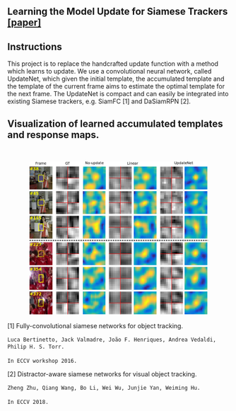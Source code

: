 ## Learning the Model Update for Siamese Trackers [[paper]](https://arxiv.org/pdf/1806.01013.pdf)

## Instructions
This project is to replace the handcrafted update function with a method which learns to update. We use a convolutional neural network, called UpdateNet, which given the initial template, the accumulated template and the template of the current frame aims to estimate the optimal template for the next frame. The UpdateNet is compact and can easily be integrated into existing Siamese trackers, e.g. SiamFC [1] and DaSiamRPN [2].


## Visualization of learned accumulated templates and response maps.
<br>
<p align="center">
  <img width="80%" height='80%'src="fig3_reb.png" />
</p>





[1] Fully-convolutional siamese networks for object tracking.

    Luca Bertinetto, Jack Valmadre, João F. Henriques, Andrea Vedaldi, Philip H. S. Torr.

    In ECCV workshop 2016.

[2] Distractor-aware siamese networks for visual object tracking.

    Zheng Zhu, Qiang Wang, Bo Li, Wei Wu, Junjie Yan, Weiming Hu.

    In ECCV 2018.
